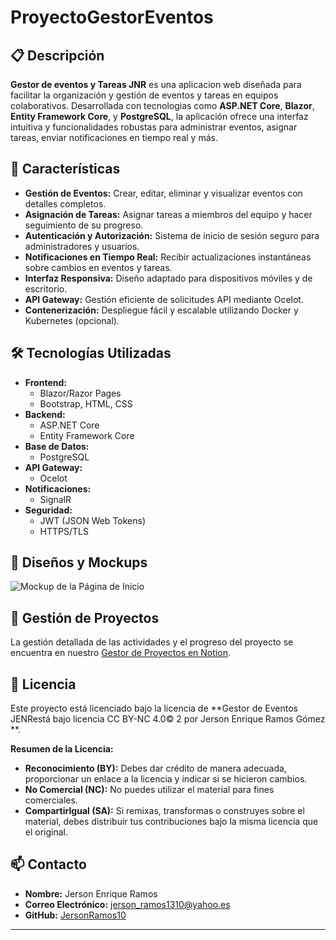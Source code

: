 
# ProyectoGestorEventos

## 📋 Descripción

**Gestor de eventos y Tareas JNR** es una aplicacion web diseñada para facilitar la organización y gestión de eventos y tareas en equipos colaborativos. Desarrollada con tecnologias como **ASP.NET Core**, **Blazor**, **Entity Framework Core**, y **PostgreSQL**, la aplicación ofrece una interfaz intuitiva y funcionalidades robustas para administrar eventos, asignar tareas, enviar notificaciones en tiempo real y más.

## 🚀 Características

- **Gestión de Eventos:** Crear, editar, eliminar y visualizar eventos con detalles completos.
- **Asignación de Tareas:** Asignar tareas a miembros del equipo y hacer seguimiento de su progreso.
- **Autenticación y Autorización:** Sistema de inicio de sesión seguro para administradores y usuarios.
- **Notificaciones en Tiempo Real:** Recibir actualizaciones instantáneas sobre cambios en eventos y tareas.
- **Interfaz Responsiva:** Diseño adaptado para dispositivos móviles y de escritorio.
- **API Gateway:** Gestión eficiente de solicitudes API mediante Ocelot.
- **Contenerización:** Despliegue fácil y escalable utilizando Docker y Kubernetes (opcional).

## 🛠 Tecnologías Utilizadas

- **Frontend:**
  - Blazor/Razor Pages
  - Bootstrap, HTML, CSS
- **Backend:**
  - ASP.NET Core
  - Entity Framework Core
- **Base de Datos:**
  - PostgreSQL
- **API Gateway:**
  - Ocelot
- **Notificaciones:**
  - SignalR
- **Seguridad:**
  - JWT (JSON Web Tokens)
  - HTTPS/TLS

## 🎨 Diseños y Mockups

![Mockup de la Página de Inicio](https://link-a-tu-imagen.com/mockup-inicio.png)

## 📅 Gestión de Proyectos

La gestión detallada de las actividades y el progreso del proyecto se encuentra en nuestro [Gestor de Proyectos en Notion](https://www.notion.so/Gesti-n-de-Proyectos-11ea0232ff068075a937d49c0b8b11b6?pvs=4).

## 📜 Licencia

Este proyecto está licenciado bajo la licencia de **Gestor de Eventos JENRestá bajo licencia CC BY-NC 4.0© 2 por Jerson Enrique Ramos Gómez **.

**Resumen de la Licencia:**
- **Reconocimiento (BY):** Debes dar crédito de manera adecuada, proporcionar un enlace a la licencia y indicar si se hicieron cambios.
- **No Comercial (NC):** No puedes utilizar el material para fines comerciales.
- **CompartirIgual (SA):** Si remixas, transformas o construyes sobre el material, debes distribuir tus contribuciones bajo la misma licencia que el original.

## 📫 Contacto

- **Nombre:** Jerson Enrique Ramos
- **Correo Electrónico:** jerson_ramos1310@yahoo.es
- **GitHub:** [JersonRamos10](https://github.com/tu-usuario)


---

